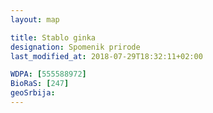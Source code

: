 ```yaml
---
layout: map

title: Stablo ginka
designation: Spomenik prirode
last_modified_at: 2018-07-29T18:32:11+02:00

WDPA: [555588972]
BioRaS: [247]
geoSrbija:
---
```

